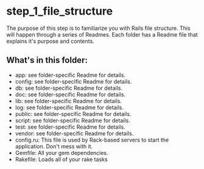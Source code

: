 # step_1_file_structure

The purpose of this step is to familiarize you with Rails file structure. This will happen through a series of Readmes. Each folder has a Readme file that explains it's purpose and contents.


## What's in this folder:
  - app: see folder-specific Readme for details.
  - config: see folder-specific Readme for details.
  - db: see folder-specific Readme for details.
  - doc: see folder-specific Readme for details.
  - lib: see folder-specific Readme for details.
  - log: see folder-specific Readme for details.
  - public: see folder-specific Readme for details.
  - script: see folder-specific Readme for details.
  - test: see folder-specific Readme for details.
  - vendor: see folder-specific Readme for details.
  - config.ru: This file is used by Rack-based servers to start the application. Don't mess with it.
  - Gemfile: All your gem dependencies.
  - Rakefile: Loads all of your rake tasks
